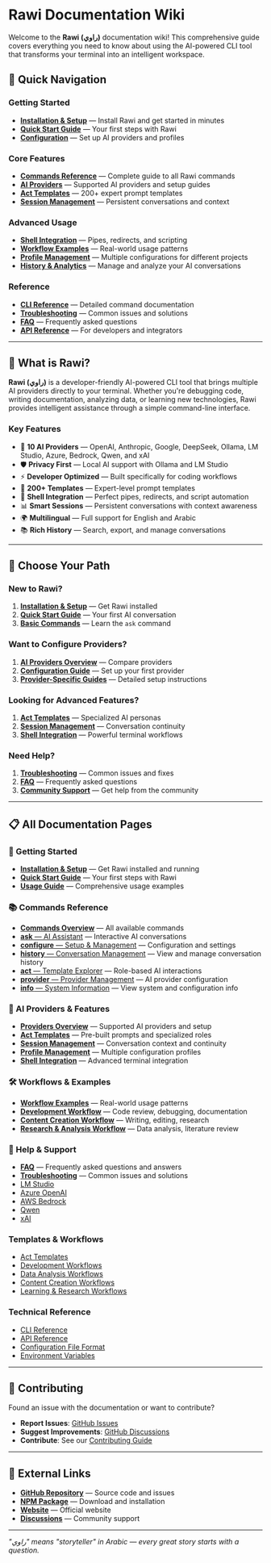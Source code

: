 # Rawi Documentation Wiki

Welcome to the **Rawi (راوي)** documentation wiki! This comprehensive guide covers everything you need to know about using the AI-powered CLI tool that transforms your terminal into an intelligent workspace.

## 🚀 Quick Navigation

### Getting Started

- [**Installation & Setup**](./installation.md) — Install Rawi and get started in minutes
- [**Quick Start Guide**](./quickstart.md) — Your first steps with Rawi
- [**Configuration**](./configuration.md) — Set up AI providers and profiles

### Core Features

- [**Commands Reference**](./commands/README.md) — Complete guide to all Rawi commands
- [**AI Providers**](./providers/README.md) — Supported AI providers and setup guides
- [**Act Templates**](./templates/README.md) — 200+ expert prompt templates
- [**Session Management**](./sessions.md) — Persistent conversations and context

### Advanced Usage

- [**Shell Integration**](./shell-integration.md) — Pipes, redirects, and scripting
- [**Workflow Examples**](./workflows/README.md) — Real-world usage patterns
- [**Profile Management**](./profiles.md) — Multiple configurations for different projects
- [**History & Analytics**](./history.md) — Manage and analyze your AI conversations

### Reference

- [**CLI Reference**](./cli/README.md) — Detailed command documentation
- [**Troubleshooting**](./troubleshooting.md) — Common issues and solutions
- [**FAQ**](./faq.md) — Frequently asked questions
- [**API Reference**](./api/README.md) — For developers and integrators

---

## 📖 What is Rawi?

**Rawi (راوي)** is a developer-friendly AI-powered CLI tool that brings multiple AI providers directly to your terminal. Whether you're debugging code, writing documentation, analyzing data, or learning new technologies, Rawi provides intelligent assistance through a simple command-line interface.

### Key Features

- 🤖 **10 AI Providers** — OpenAI, Anthropic, Google, DeepSeek, Ollama, LM Studio, Azure, Bedrock, Qwen, and xAI
- 🛡️ **Privacy First** — Local AI support with Ollama and LM Studio
- ⚡ **Developer Optimized** — Built specifically for coding workflows
- 🎯 **200+ Templates** — Expert-level prompt templates
- 🔄 **Shell Integration** — Perfect pipes, redirects, and script automation
- 📊 **Smart Sessions** — Persistent conversations with context awareness
- 🌍 **Multilingual** — Full support for English and Arabic
- 📚 **Rich History** — Search, export, and manage conversations

---

## 🎯 Choose Your Path

### New to Rawi?

1. [**Installation & Setup**](./installation.md) — Get Rawi installed
2. [**Quick Start Guide**](./quickstart.md) — Your first AI conversation
3. [**Basic Commands**](./commands/ask.md) — Learn the `ask` command

### Want to Configure Providers?

1. [**AI Providers Overview**](./providers/README.md) — Compare providers
2. [**Configuration Guide**](./configuration.md) — Set up your first provider
3. [**Provider-Specific Guides**](./providers/README.md) — Detailed setup instructions

### Looking for Advanced Features?

1. [**Act Templates**](./templates/README.md) — Specialized AI personas
2. [**Session Management**](./sessions.md) — Conversation continuity
3. [**Shell Integration**](./shell-integration.md) — Powerful terminal workflows

### Need Help?

1. [**Troubleshooting**](./troubleshooting.md) — Common issues and fixes
2. [**FAQ**](./faq.md) — Frequently asked questions
3. [**Community Support**](https://github.com/withrawi/rawi/discussions) — Get help from the community

---

## 📋 All Documentation Pages

### 🚀 Getting Started

- [**Installation & Setup**](installation.md) — Get Rawi installed and running
- [**Quick Start Guide**](quickstart.md) — Your first steps with Rawi
- [**Usage Guide**](usage.md) — Comprehensive usage examples

### 📚 Commands Reference

- [**Commands Overview**](commands/README.md) — All available commands
- [**ask** — AI Assistant](commands/ask.md) — Interactive AI conversations
- [**configure** — Setup & Management](commands/configure.md) — Configuration and settings
- [**history** — Conversation Management](commands/history.md) — View and manage conversation history
- [**act** — Template Explorer](commands/act.md) — Role-based AI interactions
- [**provider** — Provider Management](commands/provider.md) — AI provider configuration
- [**info** — System Information](commands/info.md) — View system and configuration info

### 🤖 AI Providers & Features

- [**Providers Overview**](providers/README.md) — Supported AI providers and setup
- [**Act Templates**](templates/README.md) — Pre-built prompts and specialized roles
- [**Session Management**](sessions.md) — Conversation context and continuity
- [**Profile Management**](profiles.md) — Multiple configuration profiles
- [**Shell Integration**](shell-integration.md) — Advanced terminal integration

### 🛠️ Workflows & Examples

- [**Workflow Examples**](workflows/README.md) — Real-world usage patterns
- [**Development Workflow**](workflows/development.md) — Code review, debugging, documentation
- [**Content Creation Workflow**](workflows/content-creation.md) — Writing, editing, research
- [**Research & Analysis Workflow**](workflows/research.md) — Data analysis, literature review

### 🔧 Help & Support

- [**FAQ**](faq.md) — Frequently asked questions and answers
- [**Troubleshooting**](troubleshooting.md) — Common issues and solutions
- [LM Studio](./providers/lmstudio.md)
- [Azure OpenAI](./providers/azure.md)
- [AWS Bedrock](./providers/bedrock.md)
- [Qwen](./providers/qwen.md)
- [xAI](./providers/xai.md)

### Templates & Workflows

- [Act Templates](./templates/README.md)
- [Development Workflows](./workflows/development.md)
- [Data Analysis Workflows](./workflows/data-analysis.md)
- [Content Creation Workflows](./workflows/content-creation.md)
- [Learning & Research Workflows](./workflows/learning.md)

### Technical Reference

- [CLI Reference](./cli/README.md)
- [API Reference](./api/README.md)
- [Configuration File Format](./reference/config-format.md)
- [Environment Variables](./reference/environment.md)

---

## 🤝 Contributing

Found an issue with the documentation or want to contribute?

- **Report Issues**: [GitHub Issues](https://github.com/withrawi/rawi/issues)
- **Suggest Improvements**: [GitHub Discussions](https://github.com/withrawi/rawi/discussions)
- **Contribute**: See our [Contributing Guide](https://github.com/withrawi/rawi/blob/main/.github/CONTRIBUTING.md)

---

## 🔗 External Links

- [**GitHub Repository**](https://github.com/withrawi/rawi) — Source code and issues
- [**NPM Package**](https://www.npmjs.com/package/rawi) — Download and installation
- [**Website**](https://rawi.mkabumattar.com) — Official website
- [**Discussions**](https://github.com/withrawi/rawi/discussions) — Community support

---

_"راوي" means "storyteller" in Arabic — every great story starts with a question._
